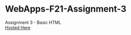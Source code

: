 # WebApps-F21-Assignment-3
Assignment 3 - Basic HTML <br>
[Hosted Here](https://44-563-webapps-f21.github.io/webapps-f21-assignment-3-vammshiee/)
